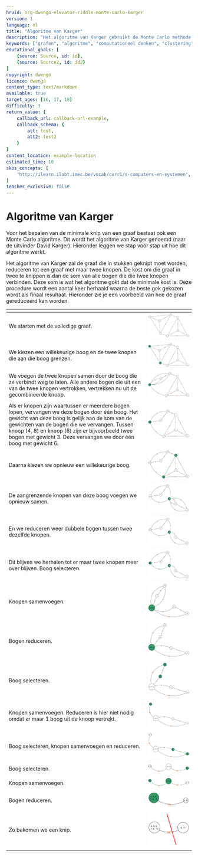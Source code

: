 ```yaml
---
hruid: org-dwengo-elevator-riddle-monte-carlo-karger
version: 1
language: nl
title: "Algoritme van Karger"
description: "Het algoritme van Karger gebruikt de Monte Carlo methode om tot een oplosing te komen."
keywords: ["grafen", "algoritme", "computationeel denken", "clustering", "datastructuur", "monte carlo", "python", "karger"]
educational_goals: [
    {source: Source, id: id}, 
    {source: Source2, id: id2}
]
copyright: dwengo
licence: dwengo
content_type: text/markdown
available: true
target_ages: [16, 17, 18]
difficulty: 3
return_value: {
    callback_url: callback-url-example,
    callback_schema: {
        att: test,
        att2: test2
    }
}
content_location: example-location
estimated_time: 10
skos_concepts: [
    'http://ilearn.ilabt.imec.be/vocab/curr1/s-computers-en-systemen', 
]
teacher_exclusive: false
---
```


# Algoritme van Karger

Voor het bepalen van de minimale knip van een graaf bestaat ook een Monte Carlo algoritme. Dit wordt het algoritme van Karger genoemd (naar de uitvinder David Karger). Hieronder leggen we stap voor stap uit hoe dit algoritme werkt.

Het algoritme van Karger zal de graaf die in stukken geknipt moet worden, reduceren tot een graaf met maar twee knopen. De kost om die graaf in twee te knippen is dan de som van alle bogen die die twee knopen verbinden. Deze som is wat het algoritme gokt dat de minimale kost is. Deze procedure wordt een aantal keer herhaald waarna de beste gok gekozen wordt als finaal resultaat. Hieronder zie je een voorbeeld van hoe de graaf gereduceerd kan worden.

| <div style="width:140px"></div> |  |
| - | -- |
| We starten met de volledige graaf. | ![Karger stap 1](embed/karger1.png "Stap 1") |
|  |  |
| We kiezen een willekeurige boog en de twee knopen die aan die boog grenzen. | ![Karger stap 2](embed/karger2.png "Stap 2.") |
|  |  |
| We voegen de twee knopen samen door de boog die ze verbindt weg te laten. Alle andere bogen die uit een van de twee knopen vertrokken, vertrekken nu uit de gecombineerde knoop. | ![Karger stap 3](embed/karger3.png "Stap 3.") |
|  |  |
| Als er knopen zijn waartussen er meerdere bogen lopen, vervangen we deze bogen door één boog. Het gewicht van deze boog is gelijk aan de som van de gewichten van de bogen die we vervangen. Tussen knoop (4, 8) en knoop (6) zijn er bijvoorbeeld twee bogen met gewicht 3. Deze vervangen we door één boog met gewicht 6. | ![Karger stap 4](embed/karger4.png "Stap 4.") |
|  |  |
| Daarna kiezen we opnieuw een willekeurige boog. | ![Karger stap 6](embed/karger6.png "Stap 6.") |
|  |  |
| De aangrenzende knopen van deze boog voegen we opnieuw samen. | ![Karger stap 7](embed/karger7.png "Stap 7.") |
|  |  |
| En we reduceren weer dubbele bogen tussen twee dezelfde knopen. | ![Karger stap ](embed/karger8.png "Stap 8.") |
|  |  |
| Dit blijven we herhalen tot er maar twee knopen meer over blijven. Boog selecteren. | ![Karger stap 8](embed/karger9.png "Stap 8.") |
|  |  |
| Knopen samenvoegen. | ![Karger stap 9](embed/karger10.png "Stap 9.") |
|  |  |
| Bogen reduceren. | ![Karger stap 10](embed/karger11.png "Stap 10.") |
|  |  |
| Boog selecteren. | ![Karger stap 11](embed/karger12.png "Stap 11.") |
|  |  |
| Knopen samenvoegen. Reduceren is hier niet nodig omdat er maar 1 boog uit de knoop vertrekt. | ![Karger stap 12](embed/karger13.png "Stap 12.") |
|  |  |
| Boog selecteren, knopen samenvoegen en reduceren. | ![Karger stap 13](embed/karger14.png "Stap 13.") |
|  |  |
| Boog selecteren. | ![Karger stap 14](embed/karger15.png "Stap 14.") |
|  |  |
| Knopen samenvoegen. | ![Karger stap 15](embed/karger16.png "Stap 15.") |
|  |  |
| Bogen reduceren. | ![Karger stap 16](embed/karger17.png "Stap 16.") |
|  |  |
| Zo bekomen we een knip. | ![Karger stap 17](embed/karger18.png "Stap 17.") |
|  |  |

